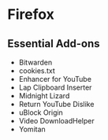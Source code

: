 # Firefox

## Essential Add-ons

- Bitwarden
- cookies.txt
- Enhancer for YouTube
- Lap Clipboard Inserter
- Midnight Lizard
- Return YouTube Dislike
- uBlock Origin
- Video DownloadHelper
- Yomitan
